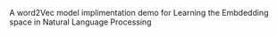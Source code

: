 A word2Vec model implimentation demo for Learning the Embdedding space in Natural Language Processing
